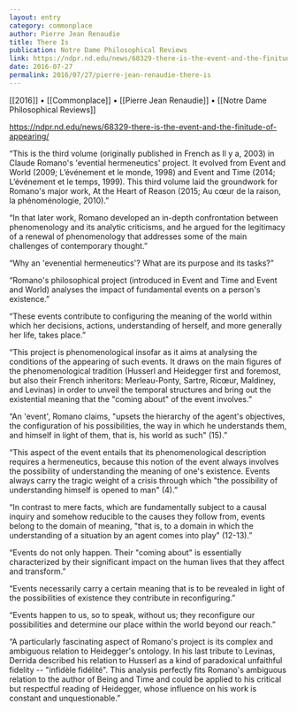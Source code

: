 ```yaml
---
layout: entry
category: commonplace
author: Pierre Jean Renaudie
title: There Is
publication: Notre Dame Philosophical Reviews
link: https://ndpr.nd.edu/news/68329-there-is-the-event-and-the-finitude-of-appearing/
date: 2016-07-27
permalink: 2016/07/27/pierre-jean-renaudie-there-is
---
```


[[2016]] • [[Commonplace]] • [[Pierre Jean Renaudie]] • [[Notre Dame Philosophical Reviews]]

https://ndpr.nd.edu/news/68329-there-is-the-event-and-the-finitude-of-appearing/

“This is the third volume (originally published in French as Il y a, 2003) in Claude Romano's 'evential hermeneutics' project. It evolved from Event and World (2009; L’événement et le monde, 1998) and Event and Time (2014; L’événement et le temps, 1999). This third volume laid the groundwork for Romano's major work, At the Heart of Reason (2015; Au cœur de la raison, la phénoménologie, 2010).”

“In that later work, Romano developed an in-depth confrontation between phenomenology and its analytic criticisms, and he argued for the legitimacy of a renewal of phenomenology that addresses some of the main challenges of contemporary thought.”

“Why an 'evenential hermeneutics'? What are its purpose and its tasks?”

“Romano's philosophical project (introduced in Event and Time and Event and World) analyses the impact of fundamental events on a person's existence.”

“These events contribute to configuring the meaning of the world within which her decisions, actions, understanding of herself, and more generally her life, takes place.”

“This project is phenomenological insofar as it aims at analysing the conditions of the appearing of such events. It draws on the main figures of the phenomenological tradition (Husserl and Heidegger first and foremost, but also their French inheritors: Merleau-Ponty, Sartre, Ricœur, Maldiney, and Levinas) in order to unveil the temporal structures and bring out the existential meaning that the "coming about" of the event involves.”

“An 'event', Romano claims, "upsets the hierarchy of the agent's objectives, the configuration of his possibilities, the way in which he understands them, and himself in light of them, that is, his world as such" (15).”

“This aspect of the event entails that its phenomenological description requires a hermeneutics, because this notion of the event always involves the possibility of understanding the meaning of one's existence. Events always carry the tragic weight of a crisis through which "the possibility of understanding himself is opened to man" (4).”

“In contrast to mere facts, which are fundamentally subject to a causal inquiry and somehow reducible to the causes they follow from, events belong to the domain of meaning, "that is, to a domain in which the understanding of a situation by an agent comes into play" (12-13).”

“Events do not only happen. Their "coming about" is essentially characterized by their significant impact on the human lives that they affect and transform.”

“Events necessarily carry a certain meaning that is to be revealed in light of the possibilities of existence they contribute in reconfiguring.”

“Events happen to us, so to speak, without us; they reconfigure our possibilities and determine our place within the world beyond our reach.”

“A particularly fascinating aspect of Romano's project is its complex and ambiguous relation to Heidegger's ontology. In his last tribute to Levinas, Derrida described his relation to Husserl as a kind of paradoxical unfaithful fidelity -- "infidèle fidélité". This analysis perfectly fits Romano's ambiguous relation to the author of Being and Time and could be applied to his critical but respectful reading of Heidegger, whose influence on his work is constant and unquestionable.”

